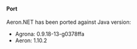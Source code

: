 #### Port
Aeron.NET has been ported against Java version:
- Agrona: 0.9.18-13-g0378ffa 
- Aeron:  1.10.2
